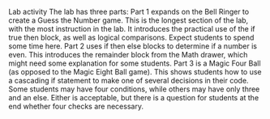 Lab activity
The lab has three parts:
Part 1 expands on the Bell Ringer to create a Guess the Number game. This is the longest section of the lab, with the most instruction in the lab. It introduces the practical use of the if true then block, as well as logical comparisons. Expect students to spend some time here.
Part 2 uses if then else blocks to determine if a number is even. This introduces the remainder block from the Math drawer, which might need some explanation for some students.
Part 3 is a Magic Four Ball (as opposed to the Magic Eight Ball game). This shows students how to use a cascading if statement to make one of several decisions in their code.
Some students may have four conditions, while others may have only three and an else. Either is acceptable, but there is a question for students at the end whether four checks are necessary.
